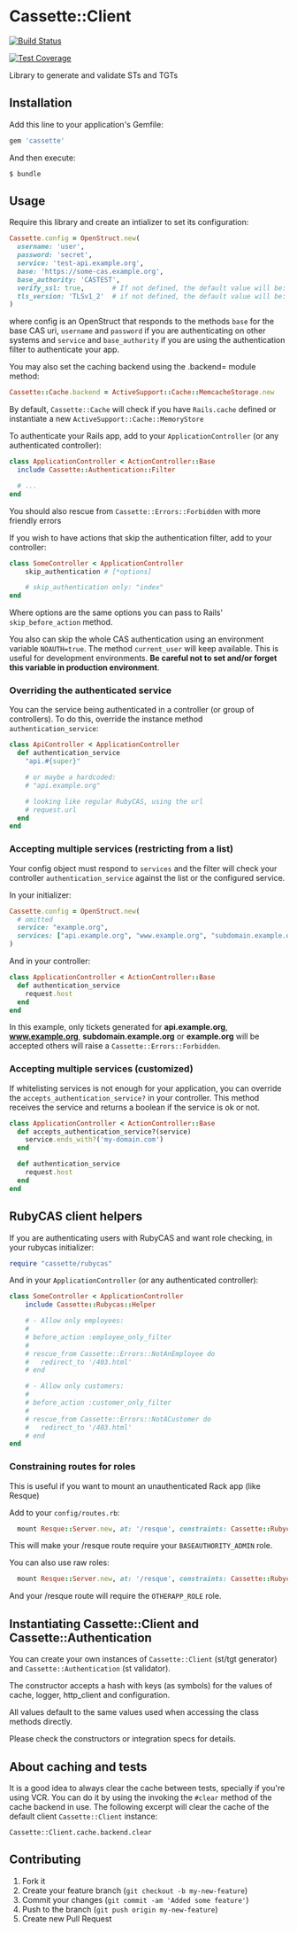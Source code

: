 # Cassette::Client

[![Build Status](https://github.com/locaweb/cassette/actions/workflows/ci.yml/badge.svg)](https://github.com/locaweb/cassette/actions/workflows/ci.yml)

[![Test Coverage](https://codeclimate.com/github/locaweb/cassette/badges/coverage.svg)](https://codeclimate.com/github/locaweb/cassette/coverage)

Library to generate and validate STs and TGTs

## Installation

Add this line to your application's Gemfile:

```ruby
gem 'cassette'
```

And then execute:

```shell
$ bundle
```

## Usage

Require this library and create an intializer to set its configuration:

```ruby
Cassette.config = OpenStruct.new(
  username: 'user',
  password: 'secret',
  service: 'test-api.example.org',
  base: 'https://some-cas.example.org',
  base_authority: 'CASTEST',
  verify_ssl: true,       # If not defined, the default value will be: false.
  tls_version: 'TLSv1_2'  # if not defined, the default value will be: 'TLSv1'.
)
```

where config is an OpenStruct that responds to the methods `base` for the base CAS uri, `username` and `password` if you are authenticating on other systems and `service` and `base_authority` if you are using the authentication filter to authenticate your app.

You may also set the caching backend using the .backend= module method:

```ruby
Cassette::Cache.backend = ActiveSupport::Cache::MemcacheStorage.new
```

By default, `Cassette::Cache` will check if you have `Rails.cache` defined or instantiate a new `ActiveSupport::Cache::MemoryStore`

To authenticate your Rails app, add to your `ApplicationController` (or any authenticated controller):

```ruby
class ApplicationController < ActionController::Base
  include Cassette::Authentication::Filter

  # ...
end
```

You should also rescue from `Cassette::Errors::Forbidden` with more friendly errors

If you wish to have actions that skip the authentication filter, add to your controller:

```ruby
class SomeController < ApplicationController
    skip_authentication # [*options]

    # skip_authentication only: "index"
end
```

Where options are the same options you can pass to Rails' `skip_before_action` method.

You also can skip the whole CAS authentication using an environment variable `NOAUTH=true`. The method `current_user` will keep available. This is useful for development environments. **Be careful not to set and/or forget this variable in production environment**.


### Overriding the authenticated service

You can the service being authenticated in a controller (or group of controllers). To do this, override the instance method `authentication_service`:

```ruby
class ApiController < ApplicationController
  def authentication_service
    "api.#{super}"

    # or maybe a hardcoded:
    # "api.example.org"

    # looking like regular RubyCAS, using the url
    # request.url
  end
end
```

### Accepting multiple services (restricting from a list)

Your config object must respond to `services` and the filter will check your controller `authentication_service` against the list or the configured service.

In your initializer:

```ruby
Cassette.config = OpenStruct.new(
  # omitted
  service: "example.org",
  services: ["api.example.org", "www.example.org", "subdomain.example.org"]
)
```

And in your controller:

```ruby
class ApplicationController < ActionController::Base
  def authentication_service
    request.host
  end
end
```

In this example, only tickets generated for __api.example.org__, __www.example.org__, __subdomain.example.org__ or __example.org__ will be accepted others will raise a `Cassette::Errors::Forbidden`.

### Accepting multiple services (customized)

If whitelisting services is not enough for your application, you can override the `accepts_authentication_service?` in your controller.
This method receives the service and returns a boolean if the service is ok or not.

```ruby
class ApplicationController < ActionController::Base
  def accepts_authentication_service?(service)
    service.ends_with?('my-domain.com')
  end

  def authentication_service
    request.host
  end
end
```

## RubyCAS client helpers


If you are authenticating users with RubyCAS and want role checking, in your rubycas initializer:

```ruby
require "cassette/rubycas"
```

And in your `ApplicationController` (or any authenticated controller):

```ruby
class SomeController < ApplicationController
    include Cassette::Rubycas::Helper

    # - Allow only employees:
    #
    # before_action :employee_only_filter
    #
    # rescue_from Cassette::Errors::NotAnEmployee do
    #   redirect_to '/403.html'
    # end

    # - Allow only customers:
    #
    # before_action :customer_only_filter
    #
    # rescue_from Cassette::Errors::NotACustomer do
    #   redirect_to '/403.html'
    # end
end
```

### Constraining routes for roles

This is useful if you want to mount an unauthenticated Rack app (like Resque)

Add to your `config/routes.rb`:

```ruby
  mount Resque::Server.new, at: '/resque', constraints: Cassette::Rubycas::RoutingConstraint.new(:admin)
```

This will make your /resque route require your `BASEAUTHORITY_ADMIN` role.

You can also use raw roles:

```ruby
  mount Resque::Server.new, at: '/resque', constraints: Cassette::Rubycas::RoutingConstraint.new('OTHERAPP_ROLE', raw: true)
```

And your /resque route will require the `OTHERAPP_ROLE` role.

## Instantiating Cassette::Client and Cassette::Authentication

You can create your own instances of `Cassette::Client` (st/tgt generator) and `Cassette::Authentication` (st validator).

The constructor accepts a hash with keys (as symbols) for the values of cache, logger, http_client and configuration.

All values default to the same values used when accessing the class methods directly.

Please check the constructors or integration specs for details.

## About caching and tests

It is a good idea to always clear the cache between tests, specially if you're
using VCR. You can do it by using the invoking the `#clear` method of the cache
backend in use. The following excerpt will clear the cache of the default client
`Cassette::Client` instance:

```
Cassette::Client.cache.backend.clear
```

## Contributing

1. Fork it
2. Create your feature branch (`git checkout -b my-new-feature`)
3. Commit your changes (`git commit -am 'Added some feature'`)
4. Push to the branch (`git push origin my-new-feature`)
5. Create new Pull Request
